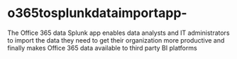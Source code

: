 o365tosplunkdataimportapp-
==========================

The Office 365 data Splunk app enables data analysts and IT administrators to import the data they need to get their organization more productive and finally makes Office 365 data available to third party BI platforms 
